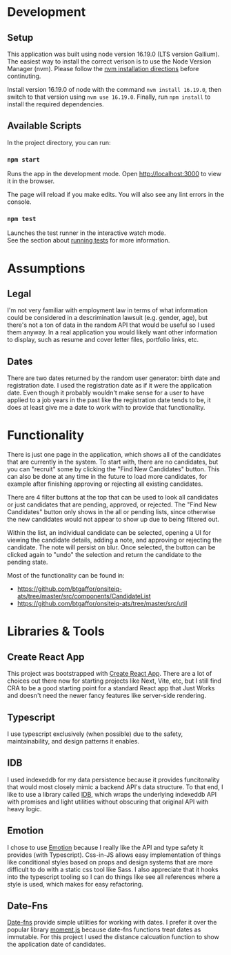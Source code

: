 # Development

## Setup

This application was built using node version 16.19.0 (LTS version Gallium). The easiest way to install the correct verison is to use the Node Version Manager (nvm). Please follow the [nvm installation directions](https://github.com/nvm-sh/nvm#installing-and-updating) before continuting.

Install version 16.19.0 of node with the command `nvm install 16.19.0`, then switch to that version using `nvm use 16.19.0`. Finally, run `npm install` to install the required dependencies.

## Available Scripts

In the project directory, you can run:

### `npm start`

Runs the app in the development mode.
Open [http://localhost:3000](http://localhost:3000) to view it in the browser.

The page will reload if you make edits.
You will also see any lint errors in the console.

### `npm test`

Launches the test runner in the interactive watch mode.\
See the section about [running tests](https://facebook.github.io/create-react-app/docs/running-tests) for more information.

# Assumptions

## Legal

I'm not very familiar with employment law in terms of what information could be considered in a descrimination lawsuit (e.g. gender, age), but there's not a ton of data in the random API that would be useful so I used them anyway. In a real application you would likely want other information to display, such as resume and cover letter files, portfolio links, etc.

## Dates

There are two dates returned by the random user generator: birth date and registration date. I used the registration date as if it were the application date. Even though it probably wouldn't make sense for a user to have applied to a job years in the past like the registration date tends to be, it does at least give me a date to work with to provide that functionality.

# Functionality

There is just one page in the application, which shows all of the candidates that are currently in the system. To start with, there are no candidates, but you can "recruit" some by clicking the "Find New Candidates" button. This can also be done at any time in the future to load more candidates, for example after finishing approving or rejecting all existing candidates.

There are 4 filter buttons at the top that can be used to look all candidates or just candidates that are pending, approved, or rejected. The "Find New Candidates" button only shows in the all or pending lists, since otherwise the new candidates would not appear to show up due to being filtered out.

Within the list, an individual candidate can be selected, opening a UI for viewing the candidate details, adding a note, and approving or rejecting the candidate. The note will persist on blur. Once selected, the button can be clicked again to "undo" the selection and return the candidate to the pending state.

Most of the functionality can be found in:
- https://github.com/btgaffor/onsiteiq-ats/tree/master/src/components/CandidateList
- https://github.com/btgaffor/onsiteiq-ats/tree/master/src/util

# Libraries & Tools

## Create React App

This project was bootstrapped with [Create React App](https://github.com/facebook/create-react-app). There are a lot of choices out there now for starting projects like Next, Vite, etc, but I still find CRA to be a good starting point for a standard React app that Just Works and doesn't need the newer fancy features like server-side rendering.

## Typescript

I use typescript exclusively (when possible) due to the safety, maintainability, and design patterns it enables.

## IDB

I used indexeddb for my data persistence because it provides funcitonality that would most closely mimic a backend API's data structure. To that end, I like to use a library called [IDB](https://github.com/jakearchibald/idb), which wraps the underlying indexeddb API with promises and light utilities without obscuring that original API with heavy logic.

## Emotion

I chose to use [Emotion](https://emotion.sh/docs/introduction) because I really like the API and type safety it provides (with Typescript). Css-in-JS allows easy implementation of things like conditional styles based on props and design systems that are more difficult to do with a static css tool like Sass. I also appreciate that it hooks into the typescript tooling so I can do things like see all references where a style is used, which makes for easy refactoring.

## Date-Fns

[Date-fns](https://date-fns.org/) provide simple utilities for working with dates. I prefer it over the popular library [moment.js](https://momentjs.com/) because date-fns functions treat dates as immutable. For this project I used the distance calcuation function to show the application date of candidates.
